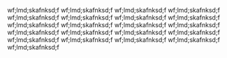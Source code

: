 
wf;lmd;skafnksd;f
wf;lmd;skafnksd;f
wf;lmd;skafnksd;f
wf;lmd;skafnksd;f
wf;lmd;skafnksd;f
wf;lmd;skafnksd;f
wf;lmd;skafnksd;f
wf;lmd;skafnksd;f
wf;lmd;skafnksd;f
wf;lmd;skafnksd;f
wf;lmd;skafnksd;f
wf;lmd;skafnksd;f
wf;lmd;skafnksd;f
wf;lmd;skafnksd;f
wf;lmd;skafnksd;f
wf;lmd;skafnksd;f
wf;lmd;skafnksd;f
wf;lmd;skafnksd;f
wf;lmd;skafnksd;f
wf;lmd;skafnksd;f
wf;lmd;skafnksd;f
